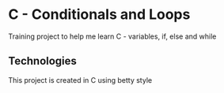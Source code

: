 # C - Conditionals and Loops
Training project to help me learn C - variables, if, else and while
## Technologies
This project is created in C using betty style
